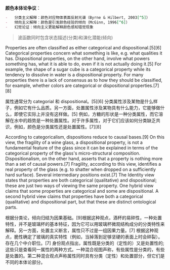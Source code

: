 
**颜色本体论争议**：

```markdown
-   分类主义解释：颜色对应物体表面反射光谱（Byrne & Hilbert, 2003[^5]）
-   倾向主义解释：颜色是引发颜色经验的倾向（McGinn, 1996[^6]）
-   幻觉论证：倾向主义更能解释颜色感知错觉现象
```

> 波函数同时包含状态描述(分类)和演化潜能(倾向)

[^5]: Byrne, A. & Hilbert, D. (2003). Color Realism and Color Science. Behavioral and Brain Sciences.
[^6]: McGinn, C. (1996). Another Look at Color. The Journal of Philosophy.

Properties are often classified as either categorical and dispositional.[5][6] Categorical properties concern what something is like, e.g. what qualities it has. Dispositional properties, on the other hand, involve what powers something has, what it is able to do, even if it is not actually doing it.[5] For example, the shape of a sugar cube is a categorical property while its tendency to dissolve in water is a dispositional property. For many properties there is a lack of consensus as to how they should be classified, for example, whether colors are categorical or dispositional properties.[7][8]

属性通常分为 categorial 和 dispositional。[5][6] 分类属性涉及某物是什么样子，例如它有什么品质。另一方面，处置属性涉及某物具有什么能力，它能够做什么，即使它实际上并没有这样做。[5] 例如，方糖的形状是一种分类属性，而它溶解在水中的趋势是一种处置属性。对于许多属性，对于它们应该如何分类缺乏共识，例如，颜色是分类属性还是处置属性。[7][8]

According to categoricalism, dispositions reduce to causal bases.[9] On this view, the fragility of a wine glass, a dispositional property, is not a fundamental feature of the glass since it can be explained in terms of the categorical property of the glass's micro-structural composition. Dispositionalism, on the other hand, asserts that a property is nothing more than a set of causal powers.[7] Fragility, according to this view, identifies a real property of the glass (e.g. to shatter when dropped on a sufficiently hard surface). Several intermediary positions exist.[7] The Identity view states that properties are both categorical (qualitative) and dispositional; these are just two ways of viewing the same property. One hybrid view claims that some properties are categorical and some are dispositional. A second hybrid view claims that properties have both a categorical (qualitative) and dispositional part, but that these are distinct ontological parts.

根据分类论，倾向归结为因果基础。[9]根据这种观点，酒杯的易碎性，一种处置特性，并不是玻璃杯的基本特征，因为它可以用玻璃杯微观结构成分的分类特性来解释。另一方面，处置主义断言，属性只不过是一组因果力量。[7] 根据这种观点，脆性确定了玻璃的真实特性（例如，当掉落到足够坚硬的表面上时会碎裂）。存在几个中介职位。[7] 身份观点指出，属性既是分类的（定性的）又是处置性的;这些只是查看同一属性的两种方式。一种混合视图声称，有些属性是分类的，有些是处置的。第二种混合观点声称属性同时具有分类（定性）和处置部分，但它们是不同的本体论部分。
